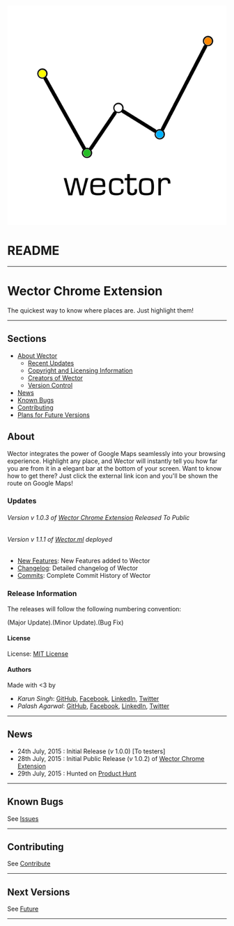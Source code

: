 
![Wector Logo](https://github.com/khaaliDimaag/Wector/blob/master/landing/static/FullResLogo.png)

# README

***

# **Wector Chrome Extension** 

The quickest way to know where places are. Just highlight them!

***

## Sections 
* [About Wector](#about) 
	* [Recent Updates](#updates)
	* [Copyright and Licensing Information](#license)
	* [Creators of Wector](#authors)
	* [Version Control](#release-information)
* [News](#news)
* [Known Bugs](#known-bugs "Resolved and unresolved")
* [Contributing](#contributing)
* [Plans for Future Versions](#next-versions "Suggest something!")


## About  

Wector integrates the power of Google Maps seamlessly into your browsing experience. Highlight any place, and Wector will instantly tell you how far you are from it in a elegant bar at the bottom of your screen. Want to know how to get there? Just click the external link icon and you'll be shown the route on Google Maps!

### Updates

###### Version _v 1.0.3_ of [Wector Chrome Extension](https://chrome.google.com/webstore/detail/fnhndnmiikmadhdpfajepacocmeaikde "See on the Chrome Webstore") Released To Public
###### Version _v 1.1.1_ of [Wector.ml](http://wector.ml "Visit us!") deployed

- [New Features](https://github.com/khaaliDimaag/Wector/blob/master/mkdwn/CHANGE.md "Changelog for Users"): New Features added to Wector
- [Changelog](https://github.com/khaaliDimaag/Wector/blob/master/mkdwn/CHANGELOG.md "Complete Changelog"): Detailed changelog of Wector
- [Commits](https://github.com/khaaliDimaag/Wector/commits "Commit History"): Complete Commit History of Wector

### Release Information

The releases will follow the following numbering convention:

\(Major Update\).\(Minor Update\).\(Bug Fix\)

#### License 

License: [MIT License](https://github.com/khaaliDimaag/Wector/blob/master/mkdwn/LICENSE.md "View License")

#### Authors 

Made with <3 by

- _Karun Singh_: [GitHub](https://github.com/karunsingh), [Facebook](https://facebook.com/karun1710), [LinkedIn](https://www.linkedin.com/in/karun17), [Twitter](https://twitter.com/arsenalians)
- _Palash Agarwal_: [GitHub](https://github.com/palash96rox), [Facebook](https://www.facebook.com/palash.96), [LinkedIn](https://www.linkedin.com/in/palash27a), [Twitter](https://twitter.com/palash96_a)

* * *

## News

- 24th July, 2015 : Initial Release \(_v_ 1.0.0\) [To testers]
- 28th July, 2015 : Initial Public Release \(_v_ 1.0.2\) of [Wector Chrome Extension](https://chrome.google.com/webstore/detail/fnhndnmiikmadhdpfajepacocmeaikde "See on the Chrome Webstore")
- 29th July, 2015 : Hunted on [Product Hunt](http://www.producthunt.com/tech/wector-chrome-extension "Check us out")

* * *

## Known Bugs

See [Issues](https://github.com/khaaliDimaag/Wector/blob/master/mkdwn/ISSUES.md "Known solved and unsolved issues")

* * *

## Contributing

See [Contribute](https://github.com/khaaliDimaag/Wector/blob/master/mkdwn/CONTRIBUTE.md "Contribute to our project")

* * *

## Next Versions

See [Future](https://github.com/khaaliDimaag/Wector/blob/master/mkdwn/FUTURE.md "Plans for future versions")

* * * 
